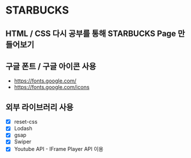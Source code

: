 # STARBUCKS
## HTML / CSS 다시 공부를 통해 STARBUCKS Page 만들어보기


## 구글 폰트 / 구글 아이콘 사용
- https://fonts.google.com/
- https://fonts.google.com/icons

## 외부 라이브러리 사용
- [x] reset-css
- [x] Lodash
- [x] gsap
- [x] Swiper
- [x] Youtube API - IFrame Player API 이용